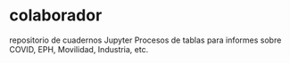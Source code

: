 # colaborador
repositorio de cuadernos Jupyter
Procesos de tablas para informes sobre COVID, EPH, Movilidad, Industria, etc.

